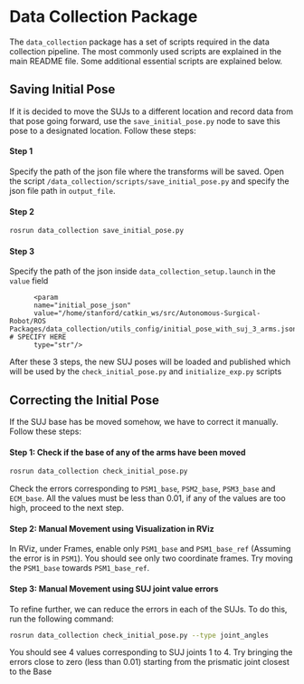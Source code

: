 # Data Collection Package

The `data_collection` package has a set of scripts required in the data collection pipeline. The most commonly used scripts are explained in the main README file. Some additional essential scripts are explained below.

## Saving Initial Pose
If it is decided to move the SUJs to a different location and record data from that pose going forward, use the `save_initial_pose.py` node to save this pose to a designated location. Follow these steps:

#### Step 1
Specify the path of the json file where the transforms will be saved. Open the script `/data_collection/scripts/save_initial_pose.py` and specify the json file path in `output_file`.

#### Step 2
```bash
rosrun data_collection save_initial_pose.py
```

#### Step 3
Specify the path of the json inside `data_collection_setup.launch` in the `value` field
```
      <param 
      name="initial_pose_json" 
      value="/home/stanford/catkin_ws/src/Autonomous-Surgical-Robot/ROS Packages/data_collection/utils_config/initial_pose_with_suj_3_arms.json" # SPECIFY HERE
      type="str"/>
```
After these 3 steps, the new SUJ poses will be loaded and published which will be used by the `check_initial_pose.py` and `initialize_exp.py` scripts

## Correcting the Initial Pose
If the SUJ base has be moved somehow, we have to correct it manually. Follow these steps:

#### Step 1: Check if the base of any of the arms have been moved
```bash 
rosrun data_collection check_initial_pose.py
```
Check the errors corresponding to `PSM1_base`, `PSM2_base`, `PSM3_base` and `ECM_base`. All the values must be less than 0.01, if any of the values are too high, proceed to the next step.

#### Step 2: Manual Movement using Visualization in RViz
In RViz, under Frames, enable only `PSM1_base` and `PSM1_base_ref` (Assuming the error is in `PSM1`). You should see only two coordinate frames. Try moving the `PSM1_base` towards `PSM1_base_ref`. 

#### Step 3: Manual Movement using SUJ joint value errors
To refine further, we can reduce the errors in each of the SUJs. To do this, run the following command:
```bash
rosrun data_collection check_initial_pose.py --type joint_angles
```
You should see 4 values corresponding to SUJ joints 1 to 4. Try bringing the errors close to zero (less than 0.01) starting from the prismatic joint closest to the Base
